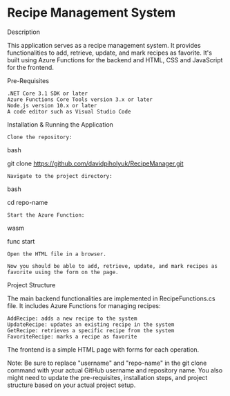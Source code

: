 # Recipe Management System

Description

This application serves as a recipe management system. It provides functionalities to add, retrieve, update, and mark recipes as favorite. It's built using Azure Functions for the backend and HTML, CSS and JavaScript for the frontend.

Pre-Requisites

    .NET Core 3.1 SDK or later
    Azure Functions Core Tools version 3.x or later
    Node.js version 10.x or later
    A code editor such as Visual Studio Code

Installation & Running the Application

    Clone the repository:

bash

git clone https://github.com/davidpiholyuk/RecipeManager.git

    Navigate to the project directory:

bash

cd repo-name

    Start the Azure Function:

wasm

func start

    Open the HTML file in a browser.

    Now you should be able to add, retrieve, update, and mark recipes as favorite using the form on the page.

Project Structure

The main backend functionalities are implemented in RecipeFunctions.cs file. It includes Azure Functions for managing recipes:

    AddRecipe: adds a new recipe to the system
    UpdateRecipe: updates an existing recipe in the system
    GetRecipe: retrieves a specific recipe from the system
    FavoriteRecipe: marks a recipe as favorite

The frontend is a simple HTML page with forms for each operation.

Note: Be sure to replace "username" and "repo-name" in the git clone command with your actual GitHub username and repository name. You also might need to update the pre-requisites, installation steps, and project structure based on your actual project setup.

